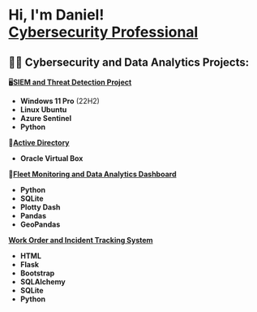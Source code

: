 <h1>Hi, I'm Daniel! <br/><a href="https://www.linkedin.com/in/danielferrercy/">Cybersecurity Professional</a>
<h2>👨‍💻 Cybersecurity and Data Analytics Projects:</h2>

:desktop_computer:<b>[SIEM and Threat Detection Project](https://github.com/danielferrer7/SIEM-and-Threat-Intelligence-Feed/tree/main)</b>
- <b>Windows 11 Pro</b> (22H2)
- <b>Linux Ubuntu</b>
- <b>Azure Sentinel<b>
- <b>Python<b>
</b>
</b>

:busts_in_silhouette:<b>[Active Directory](https://github.com/danielferrer7/Active-Directory)</b>
- <b>Oracle Virtual Box<b>
</b>
</b>

:car:<b>[Fleet Monitoring and Data Analytics Dashboard](https://github.com/danielferrer7/Fleet-Monitoring-and-Data-Analytics-Dashboard)
- <b>Python<b>
- <b>SQLite<b>
- <b>Plotty Dash<b>
- <b>Pandas<b>
- <b>GeoPandas<b>
</b>
</b>

[Work Order and Incident Tracking System
](https://github.com/danielferrer7/Work-Order-and-Incident-Tracking-System)

- HTML
- Flask
- Bootstrap
- SQLAlchemy
- SQLite
- Python
</b>
</b>
